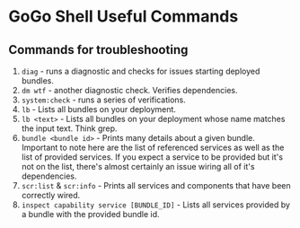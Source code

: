 # GoGo Shell Useful Commands

## Commands for troubleshooting

1. `diag`   - runs a diagnostic and checks for issues starting deployed bundles.
2. `dm wtf` - another diagnostic check.  Verifies dependencies.
3. `system:check` - runs a series of verifications.
4. `lb` - Lists all bundles on your deployment.
5. `lb <text>` - Lists all bundles on your deployment whose name matches the input text.  Think grep.
6. `bundle <bundle id>` - Prints many details about a given bundle.  Important to note here are the list of referenced services as well as the list of provided services. If you expect a service to be provided but it's not on the list, there's almost certainly an issue wiring all of it's dependencies.
7. `scr:list` & `scr:info` - Prints all services and components that have been correctly wired.
8. `inspect capability service [BUNDLE_ID]` - Lists all services provided by a bundle with the provided bundle id.

